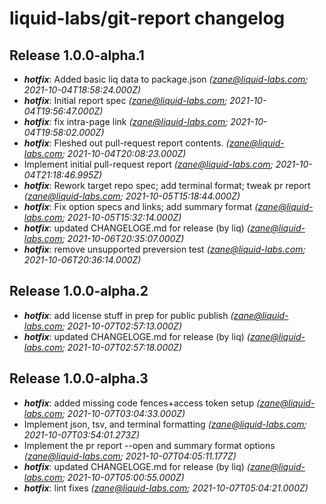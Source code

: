 # liquid-labs/git-report changelog


## Release 1.0.0-alpha.1
* _**hotfix**_: Added basic liq data to package.json _(zane@liquid-labs.com; 2021-10-04T18:58:24.000Z)_
* _**hotfix**_: Initial report spec _(zane@liquid-labs.com; 2021-10-04T19:56:47.000Z)_
* _**hotfix**_: fix intra-page link _(zane@liquid-labs.com; 2021-10-04T19:58:02.000Z)_
* _**hotfix**_: Fleshed out pull-request report contents. _(zane@liquid-labs.com; 2021-10-04T20:08:23.000Z)_
* Implement initial pull-request report _(zane@liquid-labs.com; 2021-10-04T21:18:46.995Z)_
* _**hotfix**_: Rework target repo spec; add terminal format; tweak pr report _(zane@liquid-labs.com; 2021-10-05T15:18:44.000Z)_
* _**hotfix**_: Fix option specs and links; add summary format _(zane@liquid-labs.com; 2021-10-05T15:32:14.000Z)_
* _**hotfix**_: updated CHANGELOGE.md for release (by liq) _(zane@liquid-labs.com; 2021-10-06T20:35:07.000Z)_
* _**hotfix**_: remove unsupported preversion test _(zane@liquid-labs.com; 2021-10-06T20:36:14.000Z)_

## Release 1.0.0-alpha.2
* _**hotfix**_: add license stuff in prep for public publish _(zane@liquid-labs.com; 2021-10-07T02:57:13.000Z)_
* _**hotfix**_: updated CHANGELOGE.md for release (by liq) _(zane@liquid-labs.com; 2021-10-07T02:57:18.000Z)_

## Release 1.0.0-alpha.3
* _**hotfix**_: added missing code fences+access token setup _(zane@liquid-labs.com; 2021-10-07T03:04:33.000Z)_
* Implement json, tsv, and terminal formatting _(zane@liquid-labs.com; 2021-10-07T03:54:01.273Z)_
* Implement the pr report --open  and summary format options _(zane@liquid-labs.com; 2021-10-07T04:05:11.177Z)_
* _**hotfix**_: updated CHANGELOGE.md for release (by liq) _(zane@liquid-labs.com; 2021-10-07T05:00:55.000Z)_
* _**hotfix**_:  lint fixes _(zane@liquid-labs.com; 2021-10-07T05:04:21.000Z)_
